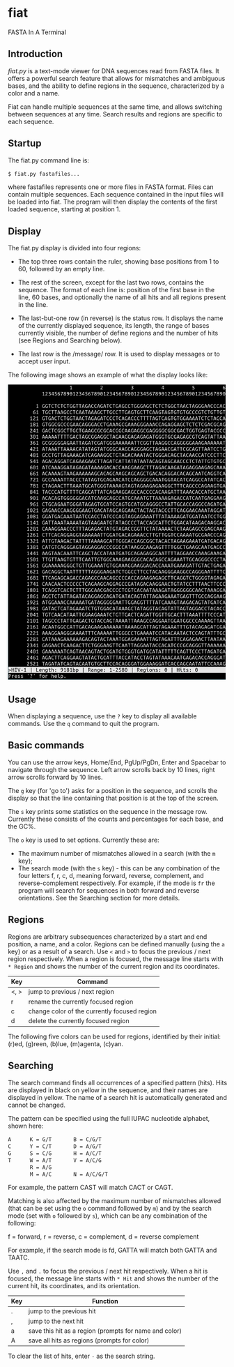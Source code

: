 # fiat
FASTA In A Terminal

## Introduction

*fiat.py* is a text-mode viewer for DNA sequences read from FASTA files.
It offers a powerful search feature that allows for mismatches and ambiguous
bases, and the ability to define regions in the sequence, characterized by
a color and a name.

Fiat can handle multiple sequences at the same time, and allows switching between
sequences at any time. Search results and regions are specific to each sequence.

## Startup

The fiat.py command line is:

```bash
$ fiat.py fastafiles...
```

where fastafiles represents one or more files in FASTA format. Files can contain
multiple sequences. Each sequence contained in the input files will be loaded
into fiat. The program will then display the contents of the first loaded sequence,
starting at position 1.

## Display

The fiat.py display is divided into four regions:

* The top three rows contain the ruler, showing base positions from 1 to 60, followed
by an empty line.

* The rest of the screen, except for the last two rows, contains the sequence. The format
of each line is: position of the first base in the line, 60 bases, and optionally the name
of all hits and all regions present in the line.

* The last-but-one row (in reverse) is the status row. It displays the name of the currently displayed
sequence, its length, the range of bases currently visible, the number of define regions
and the number of hits (see Regions and Searching below).

* The last row is the /message/ row. It is used to display messages or to accept user input.

The following image shows an example of what the display looks like:

![demo screenshot](demo/screenshot.png)

## Usage

When displaying a sequence, use the `?` key to display all available commands. Use the `q` command
to quit the program.

## Basic commands

You can use the arrow keys, Home/End, PgUp/PgDn, Enter and Spacebar to navigate through the sequence.
Left arrow scrolls back by 10 lines, right arrow scrolls forward by 10 lines.

The `g` key (for 'go to') asks for a position in the sequence, and scrolls the display so that the
line containing that position is at the top of the screen.

The `s` key prints some statistics on the sequence in the message row. Currently these consists of
the counts and percentages for each base, and the GC%.

The `o` key is used to set options. Currently these are:
* The maximum number of mismatches allowed in a search (with the `m` key);
* The search mode (with the `s` key) - this can be any combination of the four letters f, r, c, d,
  meaning forward, reverse, complement, and reverse-complement respectively. For example, if the mode
  is `fr` the program will search for sequences in both forward and reverse orientations. See the Searching
  section for more details. 

## Regions

Regions are arbitrary subsequences characterized by a start and end position,
a name, and a color. Regions can be defined manually (using the `a` key) or
as a result of a search. Use `<` and `>` to focus the previous / next region
respectively. When a region is focused, the message line starts with `* Region`
and shows the number of the current region and its coordinates.

Key | Command
----|--------
<, >         | jump to previous / next region
r            | rename the currently focused region
c            | change color of the currently focused region
d            | delete the currently focused region

The following five colors can be used for regions, identified by their initial:
(r)ed, (g)reen, (b)lue, (m)agenta, (c)yan.

## Searching

The search command finds all occurrences of a specified pattern (hits). Hits are
displayed in black on yellow in the sequence, and their names are displayed in
yellow. The name of a search hit is automatically generated and cannot be changed. 

The pattern can be specified using the full IUPAC nucleotide alphabet, shown here:

```
A      K = G/T       B = C/G/T
C      Y = C/T       D = A/G/T
G      S = C/G       H = A/C/T
T      W = A/T       V = A/C/G
       R = A/G
       M = A/C       N = A/C/G/T
```

For example, the pattern CAST will match CACT or CAGT.

Matching is also affected by the maximum number of mismatches allowed (that can be
set using the `o` command followed by `m`) and by the search mode (set with `o`
followed by `s`), which can be any combination of the following:

  f = forward, r = reverse, c = complement, d = reverse complement

For example, if the search mode is fd, GATTA will match both GATTA and TAATC.

Use `,` and `.` to focus the previous / next hit respectively. When a hit is focused, 
the message line starts with `* Hit` and shows the number of the current hit, its 
coordinates, and its orientation.

Key | Function
----|---------
.    | jump to the previous hit
,    | jump to the next hit
a    | save this hit as a region (prompts for name and color)
A    | save all hits as regions (prompts for color)

To clear the list of hits, enter `-` as the search string.
